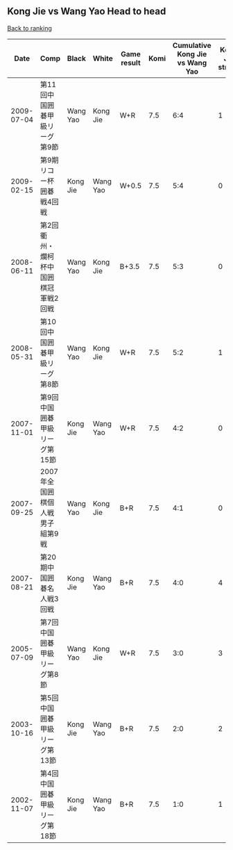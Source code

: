 ## Kong Jie vs Wang Yao Head to head

[Back to ranking](../../index.md)




| **Date** | **Comp** | **Black** | **White** | **Game result** | **Komi** | **Cumulative Kong Jie vs Wang Yao** | **Kong Jie streak** | **Wang Yao streak** | 
| --- | --- | --- | --- | --- | --- | --- | --- | --- |
| 2009-07-04 | 第11回中国囲碁甲級リーグ第9節 | Wang Yao | Kong Jie | W+R | 7.5 | 6:4 | 1 | 0 | 
| 2009-02-15 | 第9期リコー杯囲碁戦4回戦 | Kong Jie | Wang Yao | W+0.5 | 7.5 | 5:4 | 0 | 2 | 
| 2008-06-11 | 第2回衢州・爛柯杯中国囲棋冠軍戦2回戦 | Wang Yao | Kong Jie | B+3.5 | 7.5 | 5:3 | 0 | 1 | 
| 2008-05-31 | 第10回中国囲碁甲級リーグ第8節 | Wang Yao | Kong Jie | W+R | 7.5 | 5:2 | 1 | 0 | 
| 2007-11-01 | 第9回中国囲碁甲級リーグ第15節 | Kong Jie | Wang Yao | W+R | 7.5 | 4:2 | 0 | 2 | 
| 2007-09-25 | 2007年全国囲棋個人戦男子組第9戦 | Wang Yao | Kong Jie | B+R | 7.5 | 4:1 | 0 | 1 | 
| 2007-08-21 | 第20期中国囲碁名人戦3回戦 | Kong Jie | Wang Yao | B+R | 7.5 | 4:0 | 4 | 0 | 
| 2005-07-09 | 第7回中国囲碁甲級リーグ第8節 | Wang Yao | Kong Jie | W+R | 7.5 | 3:0 | 3 | 0 | 
| 2003-10-16 | 第5回中国囲碁甲級リーグ第13節 | Kong Jie | Wang Yao | B+R | 7.5 | 2:0 | 2 | 0 | 
| 2002-11-07 | 第4回中国囲碁甲級リーグ第18節 | Kong Jie | Wang Yao | B+R | 7.5 | 1:0 | 1 | 0 |




